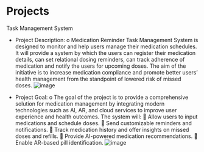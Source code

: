 # Projects
Task Management System
-	Project Description:
o	Medication Reminder Task Management System is designed to monitor and help users manage their medication schedules. It will provide a system by which the users can register their medication details, can set relational dosing reminders, can track adherence of medication and notify the users for upcoming doses. The aim of the initiative is to increase medication compliance and promote better users’ health management from the standpoint of lowered risk of missed doses.
![image](https://github.com/user-attachments/assets/be2027b8-f1b3-4c70-bbff-80d69333eb43)

-	Project Goal:
o	The goal of the project is to provide a comprehensive solution for medication management by integrating modern technologies such as AI, AR, and cloud services to improve user experience and health outcomes. The system will:
	Allow users to input medications and schedule doses.
	Send customizable reminders and notifications.
	Track medication history and offer insights on missed doses and refills.
	Provide AI-powered medication recommendations.
	Enable AR-based pill identification.
![image](https://github.com/user-attachments/assets/c303fa16-f7a8-450f-91e9-3d89635645c6)
